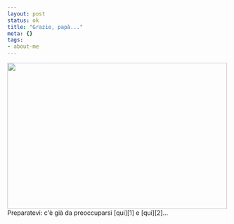 ```yaml
--- 
layout: post
status: ok
title: "Grazie, papà..."
meta: {}
tags: 
- about-me
---
```

<img src="http://www.lastknight.com/download//nikon.jpg" alt="" title="nikon" width="500" height="332" class="aligncenter size-full wp-image-718" />
Preparatevi: c'è già da preoccuparsi [qui][1] e [qui][2]...  
  
[1]: http://www.flickr.com/photos/lastknight/sets/72157605235441403/
[2]: http://www.flickr.com/photos/lastknight/sets/72157605235930905/ 
